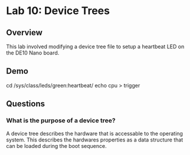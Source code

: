 # Lab 10: Device Trees

## Overview

This lab involved modifying a device tree file to setup a heartbeat LED on the DE10 Nano board.

## Demo

cd /sys/class/leds/green\:heartbeat/
echo cpu > trigger


## Questions


### What is the purpose of a device tree?

A device tree describes the hardware that is accessable to the operating system. This describes the hardwares properties as a data structure that can be loaded during the boot sequence.